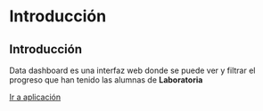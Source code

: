 # Introducción
## Introducción
Data dashboard es una interfaz web donde se puede ver y filtrar el progreso que han tenido las alumnas de **Laboratoria** 

[Ir a aplicación](https://karaina.github.io/BipApp/)

